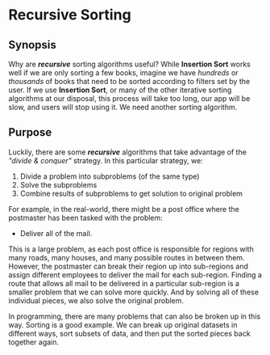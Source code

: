 # Recursive Sorting

## Synopsis

Why are **_recursive_** sorting algorithms useful? While **Insertion Sort** works well if we are only sorting a few books, imagine we have _hundreds_ or _thousands_ of books that need to be sorted according to filters set by the user. If we use **Insertion Sort**, or many of the other iterative sorting algorithms at our disposal, this process will take too long, our app will be slow, and users will stop using it. We need another sorting algorithm.

## Purpose

Luckily, there are some **_recursive_** algorithms that take advantage of the _"divide & conquer"_ strategy. In this particular strategy, we:

1. Divide a problem into subproblems (of the same type)
2. Solve the subproblems
3. Combine results of subproblems to get solution to original problem

For example, in the real-world, there might be a post office where the postmaster has been tasked with the problem:

- Deliver all of the mail.

This is a large problem, as each post office is responsible for regions with many roads, many houses, and many possible routes in between them. However, the postmaster can break their region up into sub-regions and assign different employees to deliver the mail for each sub-region. Finding a route that allows all mail to be delivered in a particular sub-region is a smaller problem that we can solve more quickly. And by solving all of these individual pieces, we also solve the original problem.

In programming, there are many problems that can also be broken up in this way. Sorting is a good example. We can break up original datasets in different ways, sort subsets of data, and then put the sorted pieces back together again.
